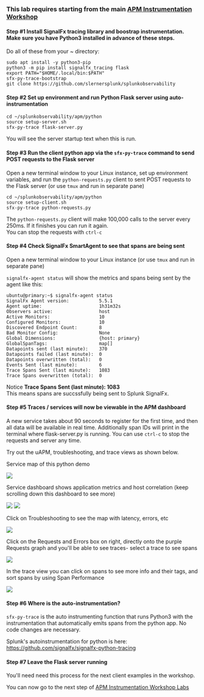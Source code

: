 ### This lab requires starting from the main [APM Instrumentation Workshop](https://github.com/slernersplunk/splunkobservability/blob/master/apm/README.md)

#### Step #1 Install SignalFx tracing library and boostrap instrumentation. Make sure you have Python3 installed in advance of these steps.

Do all of these from your ~ directory:

```sudo apt-get -y update
sudo apt install -y python3-pip
python3 -m pip install signalfx_tracing flask
export PATH="$HOME/.local/bin:$PATH"
sfx-py-trace-bootstrap
git clone https://github.com/slernersplunk/splunkobservability
```

#### Step #2 Set up environment and run Python Flask server using auto-instrumentation

```
cd ~/splunkobservability/apm/python  
source setup-server.sh  
sfx-py-trace flask-server.py  
```

You will see the server startup text when this is run.

#### Step #3 Run the client python app via the `sfx-py-trace` command to send POST requests to the Flask server

Open a new terminal window to your Linux instance, set up environment variables, and run the `python-requests.py` client to sent POST requests to the Flask server (or use `tmux` and run in separate pane)

```
cd ~/splunkobservability/apm/python
source setup-client.sh  
sfx-py-trace python-requests.py
```

The `python-requests.py` client will make 100,000 calls to the server every 250ms. If it finishes you can run it again.  
You can stop the requests with `ctrl-c`

#### Step #4 Check SignalFx SmartAgent to see that spans are being sent

Open a new terminal window to your Linux instance (or use `tmux` and run in separate pane)

`signalfx-agent status` will show the metrics and spans being sent by the agent like this:

```
ubuntu@primary:~$ signalfx-agent status
SignalFx Agent version:           5.5.1
Agent uptime:                     1h31m32s
Observers active:                 host
Active Monitors:                  10
Configured Monitors:              10
Discovered Endpoint Count:        8
Bad Monitor Config:               None
Global Dimensions:                {host: primary}
GlobalSpanTags:                   map[]
Datapoints sent (last minute):    370
Datapoints failed (last minute):  0
Datapoints overwritten (total):   0
Events Sent (last minute):        6
Trace Spans Sent (last minute):   1083
Trace Spans overwritten (total):  0
```

Notice **Trace Spans Sent (last minute):   1083**  
This means spans are succssfully being sent to Splunk SignalFx.

#### Step #5 Traces / services will now be viewable in the APM dashboard

A new service takes about 90 seconds to register for the first time, and then all data will be available in real time.
Additionally span IDs will print in the terminal where flask-server.py is running.
You can use `ctrl-c` to stop the requests and server any time.

Try out the uAPM, troubleshooting, and trace views as shown below.

Service map of this python demo  

<img src="../../../assets/vlcsnap-00001.png" /> 

Service dashboard shows application metrics and host correlation (keep scrolling down this dashboard to see more)

<img src="../../../assets/vlcsnap-00002.png" />  
<img src="../../../assets/vlcsnap-00003.png" />  

Click on Troubleshooting to see the map with latency, errors, etc  

<img src="../../../assets/vlcsnap-00005.png" /> 

Click on the Requests and Errors box on right, directly onto the purple Requests graph and you'll be able to see traces- select a trace to see spans

<img src="../../../assets/vlcsnap-00004.png" /> 

In the trace view you can click on spans to see more info and their tags, and sort spans by using Span Performance

<img src="../../../assets/vlcsnap-00006.png" /> 

#### Step #6 Where is the auto-instrumentation?

`sfx-py-trace` is the auto instrumenting function that runs Python3 with the instrumentation that automatically emits spans from the python app. No code changes are necessary.

Splunk's autoinstrumentation for python is here: https://github.com/signalfx/signalfx-python-tracing

#### Step #7 Leave the Flask server running

You'll need need this process for the next client examples in the workshop.  

You can now go to the next step of [APM Instrumentation Workshop Labs](../3-workshop-labs.md)
